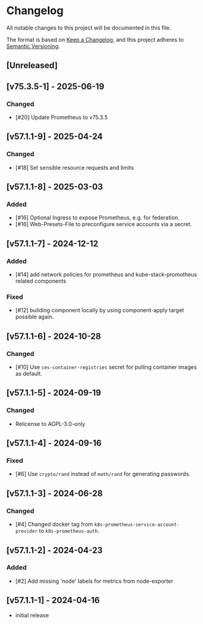 # Changelog

All notable changes to this project will be documented in this file.

The format is based on [Keep a Changelog](https://keepachangelog.com/en/1.0.0/),
and this project adheres to [Semantic Versioning](https://semver.org/spec/v2.0.0.html).

## [Unreleased]

## [v75.3.5-1] - 2025-06-19

### Changed
- [#20] Update Prometheus to v75.3.5

## [v57.1.1-9] - 2025-04-24
### Changed
- [#18] Set sensible resource requests and limits

## [v57.1.1-8] - 2025-03-03
### Added
- [#16] Optional Ingress to expose Prometheus, e.g. for federation.
- [#16] Web-Presets-File to preconfigure service accounts via a secret.

## [v57.1.1-7] - 2024-12-12
### Added
- [#14] add network policies for prometheus and kube-stack-promotheus related components

### Fixed
- [#12] building component locally by using component-apply target possible again.

## [v57.1.1-6] - 2024-10-28
### Changed
- [#10] Use `ces-container-registries` secret for pulling container images as default.

## [v57.1.1-5] - 2024-09-19
### Changed
- Relicense to AGPL-3.0-only

## [v57.1.1-4] - 2024-09-16
### Fixed
- [#6] Use `crypto/rand` instead of `math/rand` for generating passwords.

## [v57.1.1-3] - 2024-06-28
### Changed
- [#4] Changed docker tag from `k8s-prometheus-service-account-provider` to `k8s-prometheus-auth`.

## [v57.1.1-2] - 2024-04-23
### Added
- [#2] Add missing 'node' labels for metrics from node-exporter

## [v57.1.1-1] - 2024-04-16
- initial release
